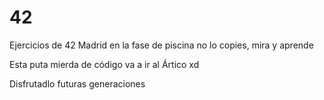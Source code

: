 # 42
Ejercicios de 42 Madrid en la fase de piscina no lo copies, mira y aprende





Esta puta mierda de código va a ir al Ártico xd

Disfrutadlo futuras generaciones
